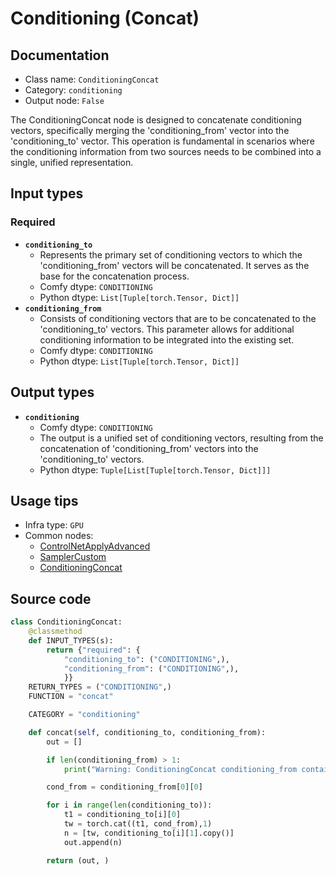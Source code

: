 # Conditioning (Concat)
## Documentation
- Class name: `ConditioningConcat`
- Category: `conditioning`
- Output node: `False`

The ConditioningConcat node is designed to concatenate conditioning vectors, specifically merging the 'conditioning_from' vector into the 'conditioning_to' vector. This operation is fundamental in scenarios where the conditioning information from two sources needs to be combined into a single, unified representation.
## Input types
### Required
- **`conditioning_to`**
    - Represents the primary set of conditioning vectors to which the 'conditioning_from' vectors will be concatenated. It serves as the base for the concatenation process.
    - Comfy dtype: `CONDITIONING`
    - Python dtype: `List[Tuple[torch.Tensor, Dict]]`
- **`conditioning_from`**
    - Consists of conditioning vectors that are to be concatenated to the 'conditioning_to' vectors. This parameter allows for additional conditioning information to be integrated into the existing set.
    - Comfy dtype: `CONDITIONING`
    - Python dtype: `List[Tuple[torch.Tensor, Dict]]`
## Output types
- **`conditioning`**
    - Comfy dtype: `CONDITIONING`
    - The output is a unified set of conditioning vectors, resulting from the concatenation of 'conditioning_from' vectors into the 'conditioning_to' vectors.
    - Python dtype: `Tuple[List[Tuple[torch.Tensor, Dict]]]`
## Usage tips
- Infra type: `GPU`
- Common nodes:
    - [ControlNetApplyAdvanced](../../Comfy/Nodes/ControlNetApplyAdvanced.md)
    - [SamplerCustom](../../Comfy/Nodes/SamplerCustom.md)
    - [ConditioningConcat](../../Comfy/Nodes/ConditioningConcat.md)



## Source code
```python
class ConditioningConcat:
    @classmethod
    def INPUT_TYPES(s):
        return {"required": {
            "conditioning_to": ("CONDITIONING",),
            "conditioning_from": ("CONDITIONING",),
            }}
    RETURN_TYPES = ("CONDITIONING",)
    FUNCTION = "concat"

    CATEGORY = "conditioning"

    def concat(self, conditioning_to, conditioning_from):
        out = []

        if len(conditioning_from) > 1:
            print("Warning: ConditioningConcat conditioning_from contains more than 1 cond, only the first one will actually be applied to conditioning_to.")

        cond_from = conditioning_from[0][0]

        for i in range(len(conditioning_to)):
            t1 = conditioning_to[i][0]
            tw = torch.cat((t1, cond_from),1)
            n = [tw, conditioning_to[i][1].copy()]
            out.append(n)

        return (out, )

```
